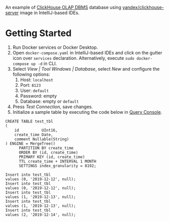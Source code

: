 An example of [ClickHouse OLAP DBMS](https://clickhouse.com/) database
using [yandex/clickhouse-server](https://registry.hub.docker.com/r/yandex/clickhouse-server) image in IntelliJ-based
IDEs.

# Getting Started

1. Run Docker services or Docker Desktop.
2. Open `docker-compose.yaml` in IntelliJ-based IDEs and click on the gutter icon over `services` declaration.
   Alternatively, execute `sudo docker-compose up -d` in CLI.
3. Select _View | Tool Windows | Database_, select _New_ and configure the following options:
    1. Host: `localhost`
    2. Port: `8123`
    3. User: `default`
    4. Password: empty
    5. Database: empty or `default`
4. Press _Test Connection_, save changes.
5. Initialize a sample table by executing the code below
   in [Query Console](https://www.jetbrains.com/help/idea/working-with-database-consoles.html).

```clickhouse
CREATE TABLE test_tbl
(
    id          UInt16,
    create_time Date,
    comment Nullable(String)
) ENGINE = MergeTree()
      PARTITION BY create_time
      ORDER BY (id, create_time)
      PRIMARY KEY (id, create_time)
      TTL create_time + INTERVAL 1 MONTH
      SETTINGS index_granularity = 8192;
```

```clickhouse
Insert into test_tbl
values (0, '2019-12-12', null);
Insert into test_tbl
values (0, '2019-12-12', null);
Insert into test_tbl
values (1, '2019-12-13', null);
Insert into test_tbl
values (1, '2019-12-13', null);
Insert into test_tbl
values (2, '2019-12-14', null);
```